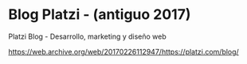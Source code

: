 # Blog Platzi - (antiguo 2017)
Platzi Blog - Desarrollo, marketing y diseño web

https://web.archive.org/web/20170226112947/https://platzi.com/blog/
